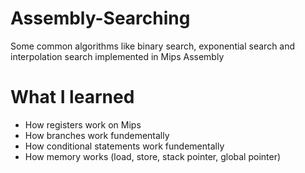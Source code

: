 # Assembly-Searching
Some common algorithms like binary search, exponential search and interpolation search implemented in Mips Assembly

# What I learned

- How registers work on Mips
- How branches work fundementally
- How conditional statements work fundementally
- How memory works (load, store, stack pointer, global pointer)
